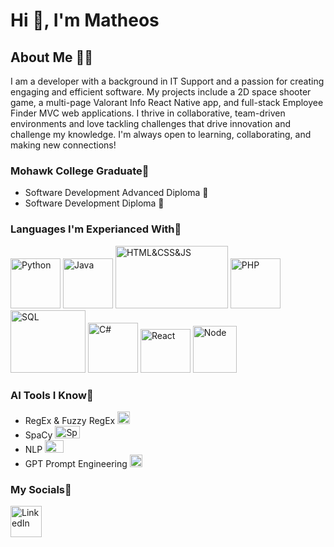 # Hi 👋, I'm Matheos

## About Me 👨‍💻
I am a developer with a background in IT Support and a passion for creating engaging and efficient software.
My projects include a 2D space shooter game, a multi-page Valorant Info React Native app, and full-stack Employee Finder MVC web applications.
I thrive in collaborative, team-driven environments and love tackling challenges that drive innovation and challenge my knowledge.
I'm always open to learning, collaborating, and making new connections!

### Mohawk College Graduate🏫
-  Software Development Advanced Diploma 📜
-  Software Development Diploma 📃

### Languages I'm Experianced With💬
<img src="https://github.com/user-attachments/assets/5f2d8771-7220-4d2a-971e-e88487d4262f" alt="Python" width="80" height="80">
<img src="https://github.com/user-attachments/assets/3b50f80d-98db-4f08-9d09-0386b47ea740" alt="Java" width="80" height="80">
<img src="https://github.com/user-attachments/assets/b0974a57-3728-497e-b80c-4fb6ecea2f91" alt="HTML&CSS&JS" width="180" height="100">
<img src="https://github.com/user-attachments/assets/306a66a8-63ce-479b-9b27-e437e55d705b" alt="PHP" width="80" height="80">
<img src="https://github.com/user-attachments/assets/f7f4bbef-175e-4ee0-8060-6f1c73f7b6ff" alt="SQL" width="120" height="100">
<img src="https://github.com/user-attachments/assets/dfbd18a5-249e-466a-ab33-b4caf1d5f9d5" alt="C#" width="80" height="80">
<img src="https://github.com/user-attachments/assets/1f40726b-ecbb-43ff-9967-4d13c9b1e8f5" alt="React" width="80" height="70">
<img src="https://github.com/user-attachments/assets/d7dea73f-a9c1-4dda-acb5-9a07d75a0527" alt="Node" width="70" height="75">

### AI Tools I Know🤖
-  RegEx & Fuzzy RegEx  <img src="https://github.com/user-attachments/assets/569ce43f-91f6-47a5-bb6e-ff8b287dec7f" alt="Python" width="20" height="20">
-  SpaCy  <img src="https://github.com/user-attachments/assets/b0d51d03-6b67-44e5-871e-a2de5933bb2a" alt="SpaCy" width="40" height="20">
-  NLP  <img src="https://github.com/user-attachments/assets/45a9eacd-73b4-4635-afe0-d32e17e70017" alt="NLP" width="30" height="20">
-  GPT Prompt Engineering  <img src="https://github.com/user-attachments/assets/2cd67267-4752-47d4-988a-7acbe363ea42" alt="GPT" width="20" height="20">

### My Socials🤳
[<img src="https://github.com/user-attachments/assets/2aaee9ab-4e04-439d-908c-cdf12abab78f" alt="LinkedIn" width="50" height="50">](https://www.linkedin.com/in/matheos-amanuel-81335b241)

